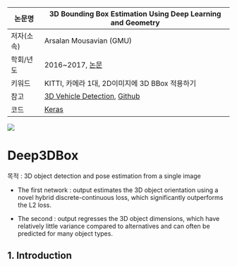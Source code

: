 |논문명|3D Bounding Box Estimation Using Deep Learning and Geometry
|-|-|
|저자(소속)|Arsalan Mousavian (GMU)|
|학회/년도| 2016~2017, [논문](https://arxiv.org/pdf/1612.00496.pdf)|
|키워드|KITTI, 카메라 1대, 2D이미지에 3D BBox 적용하기|
|참고|[3D Vehicle Detection](https://experiencor.github.io/sdc_3d.html), [Github](https://github.com/experiencor/didi-starter/tree/master/simple_solution)|
|코드|[Keras](https://github.com/experiencor/image-to-3d-bbox)|

![](https://camo.githubusercontent.com/50a2bca55a388423aab8e8de8345e04d79a2f283/68747470733a2f2f6a2e676966732e636f6d2f7a6d574b6a4f2e676966)


# Deep3DBox

목적 : 3D object detection and pose estimation from a single image

- The first network : output estimates the 3D object orientation using a novel hybrid discrete-continuous loss, which significantly outperforms the L2 loss. 

- The second : output regresses the 3D object dimensions, which have relatively little variance compared to alternatives and can often be predicted for many object types. 

## 1. Introduction




